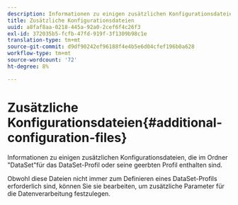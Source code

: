 ```yaml
---
description: Informationen zu einigen zusätzlichen Konfigurationsdateien, die im Ordner "DataSet"für das DataSet-Profil oder seine geerbten Profil enthalten sind.
title: Zusätzliche Konfigurationsdateien
uuid: a8faf8aa-0218-445a-92a0-2cef6f4c26f3
exl-id: 372035b5-fcfb-47fd-919f-3f1309b98c1e
translation-type: tm+mt
source-git-commit: d9df90242ef96188f4e4b5e6d04cfef196b0a628
workflow-type: tm+mt
source-wordcount: '72'
ht-degree: 8%

---
```


# Zusätzliche Konfigurationsdateien{#additional-configuration-files}

Informationen zu einigen zusätzlichen Konfigurationsdateien, die im Ordner &quot;DataSet&quot;für das DataSet-Profil oder seine geerbten Profil enthalten sind.

Obwohl diese Dateien nicht immer zum Definieren eines DataSet-Profils erforderlich sind, können Sie sie bearbeiten, um zusätzliche Parameter für die Datenverarbeitung festzulegen.
